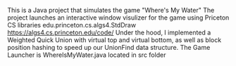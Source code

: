 This is a Java project that simulates the game "Where's My Water"
The project launches an interactive window visulizer for the game using Priceton CS libraries edu.princeton.cs.algs4.StdDraw
https://algs4.cs.princeton.edu/code/
Under the hood, I implemented a Weighted Quick Union with virtual top and virtual bottom,
as well as block position hashing to speed up our UnionFind data structure.
The Game Launcher is WhereIsMyWater.java located in src folder
